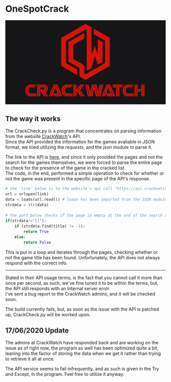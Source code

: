 # OneSpotCrack

<img src="./assets/cw_logo.png">

## The way it works
The CrackCheck.py is a program that concentrates on parsing information from the website [CrackWatch](https://crackwatch.com/?ref=57955)'s API.<br>
Since the API provided the information for the games avaliable in JSON format, we tried utilizing the *requests*, and the *json* module to parse it.

The link to the API is [here](https://crackwatch.com/api), and since it only provided the pages and not the search for the games themselves, we were forced to parse the entire page to check for the presence of the game in the cracked list.<br>
The code, in the end, performed a simple operation to check for whether or not the game was present in the specific page of the API's response.

```python
# the 'link' below is to the website's api call "https://api.crackwatch.com/api/games?&is_cracked=true&page="
url = urlopen(link) 
data = loads(url.read()) # loads has been imported from the JSON module in python.
strdata = str(data)

# the part below checks if the page is empty at the end of the search and returns a response to the user.
if(strdata!="[]"):
    if (strdata.find(title) != -1):
        return True
    else:
        return False
```
This is put in a loop and iterates through the pages, checking whether or not the game title has been found.
Unfortunately, the API does not always respond with the correct info.

---
Stated in their API usage terms, is the fact that you cannot call it more than once per second, as such, we've fine tuned it to be within the terms,
but, the API still responds with an Internal server error.<br>
I've sent a bug report to the CrackWatch admins, and it will be checked soon.

The build currently fails, but, as soon as the issue with the API is patched up, CrackCheck.py will be worked upon.

## 17/06/2020 Update
The admins at CrackWatch have responded back and are working on the issue as of right now, the program as well has been optimized quite a bit, leaning into the factor of storing the data when we get it rather than trying to retrieve it all at once.

The API service seems to fail infrequently, and as such is given in the Try and Except, in the program.
Feel free to utilize it anyway.